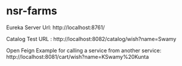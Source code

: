 # nsr-farms
Eureka Server Url: http://localhost:8761/

Catalog Test URL : http://localhost:8082/catalog/wish?name=Swamy

Open Feign Example for calling a service from another service: http://localhost:8081/cart/wish?name=KSwamy%20Kunta
